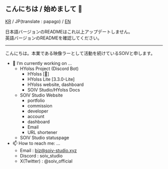 ## こんにちは / 始めまして 👋
[KR](README.md) / JP(translate : papago) / [EN](README-EN.md)

日本語バージョンのREADMEはこれ以上アップデートしません。<br>
英語バージョンのREADMEを確認してください。

---

こんにちは。本業である映像ラーとして活動を続けているSOIVと申します。

- 🔭 I’m currently working on ...
    * HYolss Project (Discord Bot)
        - HYolss [🔧]
        - HYolss Lite [3.3.0-Lite]
        - HYolss website, dashboard
        - SOIV Studio/HYolss Docs
    * SOIV Studio Website
        - portfolio
        - commission
        - developer
        - account
        - dashboard
        - Email
        - URL shortener
    * SOIV Studio statuspage
- 📫 How to reach me: ...
    * Email : biz@soiv-studio.xyz
    * Discord : soiv_studio
    * X(Twitter) : @soiv_official

<!--
**SOIV/SOIV** is a ✨ _special_ ✨ repository because its `README.md` (this file) appears on your GitHub profile.

Here are some ideas to get you started:

- 🔭 I’m currently working on ...
- 🌱 I’m currently learning ...
- 👯 I’m looking to collaborate on ...
- 🤔 I’m looking for help with ...
- 💬 Ask me about ...
- 📫 How to reach me: ...
- 😄 Pronouns: ...
- ⚡ Fun fact: ...
-->
